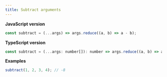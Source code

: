 ```yaml
---
title: Subtract arguments
---
```


**JavaScript version**

```js
const subtract = (...args) => args.reduce((a, b) => a - b);
```

**TypeScript version**

```js
const subtract = (...args: number[]): number => args.reduce((a, b) => a - b);
```

**Examples**

```js
subtract(1, 2, 3, 4); // -8
```
